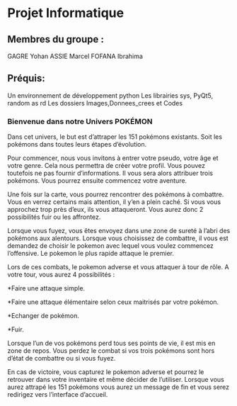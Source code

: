 ﻿# Projet Informatique

## Membres du groupe :

GAGRE Yohan
ASSIE Marcel
FOFANA Ibrahima

## Préquis:

Un environnement de développement python
Les librairies sys, PyQt5, random as rd
Les dossiers Images,Donnees_crees et Codes

### Bienvenue dans notre Univers POKÉMON

Dans cet univers, le but est d’attraper les 151 pokémons existants. Soit les pokémons dans toutes leurs étapes d’évolution.

Pour commencer, nous vous invitons à entrer votre pseudo, votre âge et votre genre. Cela nous permettra de créer votre profil. Vous pouvez toutefois ne pas fournir d’informations. Il vous sera alors attribuer trois pokémons. Vous pourrez ensuite commencez votre aventure.

Une fois sur la carte, vous pourrez rencontrer des pokémons à combattre. Vous en verrez certains mais attention, il y’en a plein caché. Si vous vous approchez trop près d’eux, ils vous attaqueront. Vous aurez donc 2 possibilités fuir ou les affrontez.

Lorsque vous fuyez, vous êtes envoyez dans une zone de sureté à l’abri des pokémons aux alentours. Lorsque vous choisissez de combattre, il vous est demandez de choisir le pokemon avec lequel vous voulez commencez l’offensive. Le pokemon le plus rapide attaque le premier.

Lors de ces combats, le pokemon adverse et vous attaquer à tour de rôle. A votre tour, vous aurez 4 possibilités :

*Faire une attaque simple.

*Faire une attaque élémentaire selon ceux maitrisés par votre pokémon.

*Echanger de pokémon.

*Fuir.


Lorsque l’un de vos pokémons perd tous ses points de vie, il est mis en zone de repos. Vous perdez le combat si vos trois pokémons sont hors d’état de combattre ou si vous fuyez.

En cas de victoire, vous capturez le pokemon adverse et pourrez le retrouver dans votre inventaire et même décider de l’utiliser.
Lorsque vous aurez attrapé les 151 pokémons vous aurez un message de fin et vous serez redirigez vers l’interface d’accueil.




